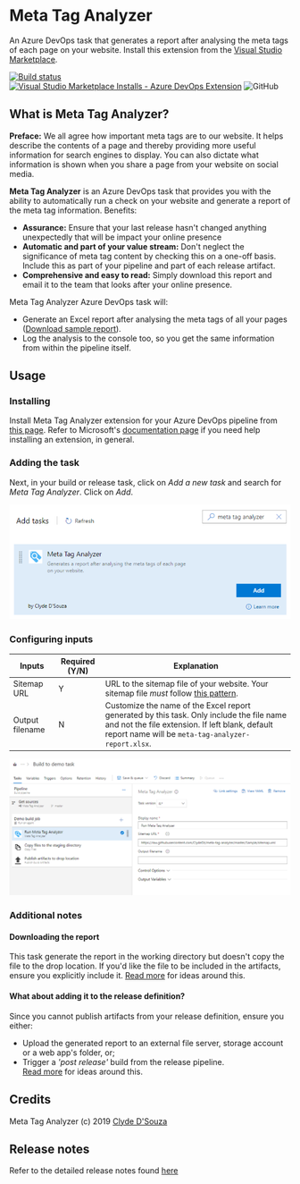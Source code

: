 # Meta Tag Analyzer
An Azure DevOps task that generates a report after analysing the meta tags of each page on your website. Install this extension from the [Visual Studio Marketplace](http://bit.ly/metataganalyzer).   

[![Build status](https://clydedsouza.visualstudio.com/Meta%20Tag%20Analyzer/_apis/build/status/Master%20build)](https://clydedsouza.visualstudio.com/Meta%20Tag%20Analyzer/_build/latest?definitionId=21)
[![Visual Studio Marketplace Installs - Azure DevOps Extension](https://img.shields.io/visual-studio-marketplace/azure-devops/installs/total/clydedsouza.meta-tag-analyzer.svg?color=brightgreen)](https://marketplace.visualstudio.com/items?itemName=clydedsouza.meta-tag-analyzer)
![GitHub](https://img.shields.io/github/license/ClydeDz/meta-tag-analyzer.svg)      

## What is Meta Tag Analyzer?
**Preface:** We all agree how important meta tags are to our website. It helps describe the contents of a page and thereby providing more useful information for search engines to display. You can also dictate what information is shown when you share a page from your website on social media.   

**Meta Tag Analyzer** is an Azure DevOps task that provides you with the ability to automatically run a check on your website and generate a report of the meta tag information. Benefits:
- **Assurance:** Ensure that your last release hasn't changed anything unexpectedly that will be impact your online presence   
- **Automatic and part of your value stream:** Don't neglect the significance of meta tag content by checking this on a one-off basis. Include this as part of your pipeline and part of each release artifact.
- **Comprehensive and easy to read:** Simply download this report and email it to the team that looks after your online presence. 

Meta Tag Analyzer Azure DevOps task will:   
- Generate an Excel report after analysing the meta tags of all your pages ([Download sample report](https://github.com/ClydeDz/meta-tag-analyzer/blob/master/Sample/meta-tag-analyzer-report.xlsx)).
- Log the analysis to the console too, so you get the same information from within the pipeline itself.     
 
## Usage
### Installing   
Install Meta Tag Analyzer extension for your Azure DevOps pipeline from [this page](http://bit.ly/metataganalyzer). Refer to Microsoft's [documentation page](https://docs.microsoft.com/en-us/azure/devops/marketplace/install-extension?view=azure-devops&viewFallbackFrom=tfs-2015) if you need help installing an extension, in general.  

### Adding the task   
Next, in your build or release task, click on *Add a new task* and search for *Meta Tag Analyzer*. Click on *Add*.

 ![Picture of Meta Tag Analyzer task showing up in the list when adding a new task to your pipeline](https://raw.githubusercontent.com/ClydeDz/meta-tag-analyzer/master/Screenshots/add-task.png) 

### Configuring inputs   
| Inputs             | Required (Y/N)  | Explanation  |
| ------------------ | --------------- | ------------ |
| Sitemap URL        | Y               | URL to the sitemap file of your website. Your sitemap file *must* follow [this pattern](https://www.sitemaps.org/protocol.html).  |
| Output filename    | N               | Customize the name of the Excel report generated by this task. Only include the file name and not the file extension. If left blank, default report name will be `meta-tag-analyzer-report.xlsx`. |
   
 ![Picture of a demo build pipeline that uses Meta Tag Analyzer](https://raw.githubusercontent.com/ClydeDz/meta-tag-analyzer/master/Screenshots/run-copy-drop.png)       

### Additional notes
#### Downloading the report
This task generate the report in the working directory but doesn't copy the file to the drop location. If you'd like the file to be included in the artifacts, ensure you explicitly include it. [Read more](https://github.com/ClydeDz/meta-tag-analyzer/wiki#usage) for ideas around this.   

#### What about adding it to the release definition?
Since you cannot publish artifacts from your release definition, ensure you either:
- Upload the generated report to an external file server, storage account or a web app's folder, or;   
- Trigger a *'post release'* build from the release pipeline.  
[Read more](https://github.com/ClydeDz/meta-tag-analyzer/wiki#usage) for ideas around this.  

## Credits  
Meta Tag Analyzer (c) 2019 [Clyde D'Souza](https://clydedsouza.net)  

## Release notes   
Refer to the detailed release notes found [here](https://github.com/ClydeDz/meta-tag-analyzer/releases)